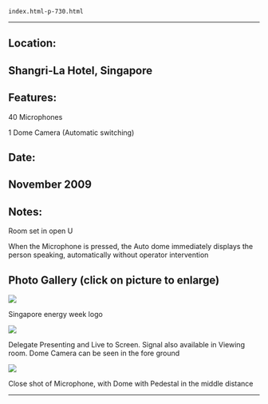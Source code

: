 
    index.html-p-730.html
----------------------------------------------------------

## Location:

## Shangri-La Hotel, Singapore

## Features:

40 Microphones

1 Dome Camera (Automatic switching)

## Date:

## November 2009

## Notes:

Room set in open U

When the Microphone is pressed, the Auto dome immediately displays the person speaking, automatically without operator intervention

## Photo Gallery (click on picture to enlarge)

![ ](wp-content/uploads/2011/09/Sing-energy-logo_s.jpg)

Singapore energy week logo

[ ![  ](wp-content/uploads/2011/09/Sing-energy-delegate_s.jpg)](wp-content/uploads/2011/09/Sing-energy-delegate_l.jpg)

Delegate Presenting and Live to Screen. Signal also available in Viewing room. Dome Camera can be seen in the fore ground

[ ![  ](wp-content/uploads/2011/09/sing-energy-mic_s.jpg)](wp-content/uploads/2011/09/sing-energy-mic_l.jpg)

Close shot of Microphone, with Dome with Pedestal in the middle distance




----------------------------------------------------------
